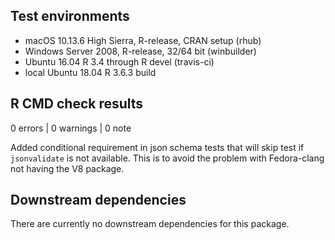 ## Test environments

* macOS 10.13.6 High Sierra, R-release, CRAN setup (rhub)
* Windows Server 2008, R-release, 32/64 bit (winbuilder)
* Ubuntu 16.04 R 3.4 through R devel (travis-ci)
* local Ubuntu 18.04 R 3.6.3 build

## R CMD check results

0 errors | 0 warnings | 0 note

Added conditional requirement in json schema tests that will skip test if
`jsonvalidate` is not available. This is to avoid the problem with Fedora-clang
not having the V8 package.

## Downstream dependencies

There are currently no downstream dependencies for this package.
